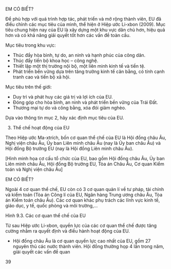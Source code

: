 EM CÓ BIẾT?

Để phù hợp với quá trình hợp tác, phát triển và mở rộng thành viên, EU đã điều chỉnh các mục tiêu của mình, thể hiện ở Hiệp ước Li-xbon (2009). Mục tiêu chung hiện nay của EU là xây dựng một khu vực dân chủ hơn, hiệu quả hơn và có khả năng giải quyết tốt hơn các vấn đề toàn cầu.

Mục tiêu trong khu vực:
- Thúc đẩy hòa bình, tự do, an ninh và hạnh phúc của công dân.
- Thúc đẩy tiến bộ khoa học – công nghệ.
- Thiết lập một thị trường nội bộ, một liên minh kinh tế và tiền tệ.
- Phát triển bền vững dựa trên tăng trưởng kinh tế cân bằng, có tính cạnh tranh cao và tiến bộ xã hội.

Mục tiêu trên thế giới:
- Duy trì và phát huy các giá trị và lợi ích của EU.
- Đóng góp cho hòa bình, an ninh và phát triển bền vững của Trái Đất.
- Thương mại tự do và công bằng, xóa đói giảm nghèo.

Dựa vào thông tin mục 2, hãy xác định mục tiêu của EU.

3. Thể chế hoạt động của EU

Theo Hiệp ước Ma-xtrích, bốn cơ quan thể chế của EU là Hội đồng châu Âu, Nghị viện châu Âu, Ủy ban Liên minh châu Âu (nay là Ủy ban châu Âu) và Hội đồng Bộ trưởng EU (nay là Hội đồng Liên minh châu Âu).

[Hình minh họa cơ cấu tổ chức của EU, bao gồm Hội đồng châu Âu, Ủy ban Liên minh châu Âu, Hội đồng Bộ trưởng EU, Tòa án Châu Âu, Cơ quan Kiểm toán và Nghị viện châu Âu]

EM CÓ BIẾT?

Ngoài 4 cơ quan thể chế, EU còn có 3 cơ quan quản lí về tư pháp, tài chính và kiểm toán (Tòa án Công lí của EU, Ngân hàng Trung ương châu Âu, Tòa án Kiểm toán châu Âu). Các cơ quan khác phụ trách các lĩnh vực kinh tế, giáo dục, y tế, quốc phòng và môi trường,...

Hình 9.3. Các cơ quan thể chế của EU

Từ sau Hiệp ước Li-xbon, quyền lực của các cơ quan thể chế được tăng cường nhằm ra quyết định và điều hành hoạt động của EU.

- Hội đồng châu Âu là cơ quan quyền lực cao nhất của EU, gồm 27 nguyên thủ các nước thành viên. Hội đồng thường họp 4 lần trong năm, giải quyết các vấn đề quan

39